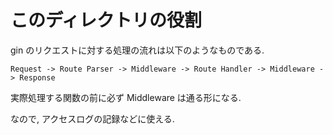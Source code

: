 # このディレクトリの役割

gin のリクエストに対する処理の流れは以下のようなものである.

```plain
Request -> Route Parser -> Middleware -> Route Handler -> Middleware -> Response
```

実際処理する関数の前に必ず Middleware は通る形になる.

なので, アクセスログの記録などに使える.

